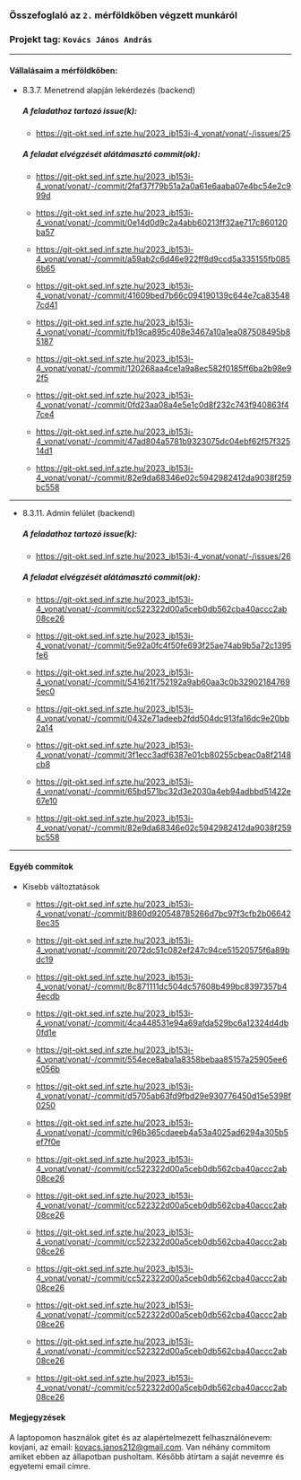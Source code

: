 ### Összefoglaló az `2.` mérföldkőben végzett munkáról

### Projekt tag: `Kovács János András`

___

#### Vállalásaim a mérföldkőben: 

 - 8.3.7. Menetrend alapján lekérdezés (backend)

    ##### A feladathoz tartozó issue(k):

     - https://git-okt.sed.inf.szte.hu/2023_ib153i-4_vonat/vonat/-/issues/25

    ##### A feladat elvégzését alátámasztó commit(ok):

     - https://git-okt.sed.inf.szte.hu/2023_ib153i-4_vonat/vonat/-/commit/2faf37f79b51a2a0a61e6aaba07e4bc54e2c999d
     
     - https://git-okt.sed.inf.szte.hu/2023_ib153i-4_vonat/vonat/-/commit/0e14d0d9c2a4abb60213ff32ae717c860120ba57
     
     - https://git-okt.sed.inf.szte.hu/2023_ib153i-4_vonat/vonat/-/commit/a59ab2c6d46e922ff8d9ccd5a335155fb0856b65
     
     - https://git-okt.sed.inf.szte.hu/2023_ib153i-4_vonat/vonat/-/commit/41609bed7b66c094190139c644e7ca835487cd41
     
     - https://git-okt.sed.inf.szte.hu/2023_ib153i-4_vonat/vonat/-/commit/fb19ca895c408e3467a10a1ea087508495b85187
     
     - https://git-okt.sed.inf.szte.hu/2023_ib153i-4_vonat/vonat/-/commit/120268aa4ce1a9a8ec582f0185ff6ba2b98e92f5
     
     - https://git-okt.sed.inf.szte.hu/2023_ib153i-4_vonat/vonat/-/commit/0fd23aa08a4e5e1c0d8f232c743f940863f47ce4
     
     - https://git-okt.sed.inf.szte.hu/2023_ib153i-4_vonat/vonat/-/commit/47ad804a5781b9323075dc04ebf62f57f32514d1
     
     - https://git-okt.sed.inf.szte.hu/2023_ib153i-4_vonat/vonat/-/commit/82e9da68346e02c5942982412da9038f259bc558
     
---
     
 - 8.3.11. Admin felület (backend)

    ##### A feladathoz tartozó issue(k):

     - https://git-okt.sed.inf.szte.hu/2023_ib153i-4_vonat/vonat/-/issues/26

    ##### A feladat elvégzését alátámasztó commit(ok):

     - https://git-okt.sed.inf.szte.hu/2023_ib153i-4_vonat/vonat/-/commit/cc522322d00a5ceb0db562cba40accc2ab08ce26
     
     - https://git-okt.sed.inf.szte.hu/2023_ib153i-4_vonat/vonat/-/commit/5e92a0fc4f50fe693f25ae74ab9b5a72c1395fe6
     
     - https://git-okt.sed.inf.szte.hu/2023_ib153i-4_vonat/vonat/-/commit/541621f752192a9ab60aa3c0b329021847695ec0
     
     - https://git-okt.sed.inf.szte.hu/2023_ib153i-4_vonat/vonat/-/commit/0432e71adeeb2fdd504dc913fa16dc9e20bb2a14
     
     - https://git-okt.sed.inf.szte.hu/2023_ib153i-4_vonat/vonat/-/commit/3f1ecc3adf6387e01cb80255cbeac0a8f2148cb8
     
     - https://git-okt.sed.inf.szte.hu/2023_ib153i-4_vonat/vonat/-/commit/65bd571bc32d3e2030a4eb94adbbd51422e67e10
     
     - https://git-okt.sed.inf.szte.hu/2023_ib153i-4_vonat/vonat/-/commit/82e9da68346e02c5942982412da9038f259bc558
     

___

#### Egyéb commitok

- Kisebb változtatások

     - https://git-okt.sed.inf.szte.hu/2023_ib153i-4_vonat/vonat/-/commit/8860d920548785266d7bc97f3cfb2b066428ec35

     - https://git-okt.sed.inf.szte.hu/2023_ib153i-4_vonat/vonat/-/commit/2072dc51c082ef247c94ce51520575f6a89bdc19

     - https://git-okt.sed.inf.szte.hu/2023_ib153i-4_vonat/vonat/-/commit/8c871111dc504dc57608b499bc8397357b44ecdb

     - https://git-okt.sed.inf.szte.hu/2023_ib153i-4_vonat/vonat/-/commit/4ca448531e94a69afda529bc6a12324d4db0fd1e

     - https://git-okt.sed.inf.szte.hu/2023_ib153i-4_vonat/vonat/-/commit/554ece8aba1a8358bebaa85157a25905ee6e056b

     - https://git-okt.sed.inf.szte.hu/2023_ib153i-4_vonat/vonat/-/commit/d5705ab63fd9fbd29e930776450d15e5398f0250

     - https://git-okt.sed.inf.szte.hu/2023_ib153i-4_vonat/vonat/-/commit/c96b365cdaeeb4a53a4025ad6294a305b5ef7f0e

     - https://git-okt.sed.inf.szte.hu/2023_ib153i-4_vonat/vonat/-/commit/cc522322d00a5ceb0db562cba40accc2ab08ce26

     - https://git-okt.sed.inf.szte.hu/2023_ib153i-4_vonat/vonat/-/commit/cc522322d00a5ceb0db562cba40accc2ab08ce26

     - https://git-okt.sed.inf.szte.hu/2023_ib153i-4_vonat/vonat/-/commit/cc522322d00a5ceb0db562cba40accc2ab08ce26

     - https://git-okt.sed.inf.szte.hu/2023_ib153i-4_vonat/vonat/-/commit/cc522322d00a5ceb0db562cba40accc2ab08ce26

     - https://git-okt.sed.inf.szte.hu/2023_ib153i-4_vonat/vonat/-/commit/cc522322d00a5ceb0db562cba40accc2ab08ce26

     - https://git-okt.sed.inf.szte.hu/2023_ib153i-4_vonat/vonat/-/commit/cc522322d00a5ceb0db562cba40accc2ab08ce26

     - https://git-okt.sed.inf.szte.hu/2023_ib153i-4_vonat/vonat/-/commit/cc522322d00a5ceb0db562cba40accc2ab08ce26

#### Megjegyzések
A laptopomon használok gitet és az alapértelmezett felhasználónevem: kovjani, az email: kovacs.janos212@gmail.com. Van néhány commitom amiket ebben az állapotban pusholtam. Később átírtam a saját nevemre és egyetemi email címre.
